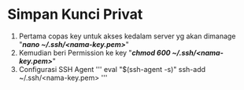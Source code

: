 # Simpan Kunci Privat
1. Pertama copas key untuk akses kedalam server yg akan dimanage "***nano ~/.ssh/<nama-key.pem>***"
2. Kemudian beri Permission ke key "***chmod 600 ~/.ssh/<nama-key.pem>***"
3. Configurasi SSH Agent
   '''
   eval "$(ssh-agent -s)"
   ssh-add ~/.ssh/<nama-key.pem>
   '''
